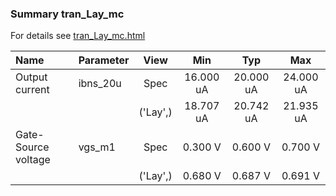 ### Summary tran_Lay_mc

For details see <a href='tran_Lay_mc.html'>tran_Lay_mc.html</a>

|**Name**|**Parameter**|**View**|**Min** | **Typ** | **Max**|
|:---|:---|:---:|:---:|:---:|:---:|
|Output current|ibns\_20u | Spec | 16.000 uA | 20.000 uA | 24.000 uA |
| | | ('Lay',)|18.707 uA | 20.742 uA | 21.935 uA |
|Gate-Source voltage|vgs\_m1 | Spec | 0.300 V | 0.600 V | 0.700 V |
| | | ('Lay',)|0.680 V | 0.687 V | 0.691 V |
